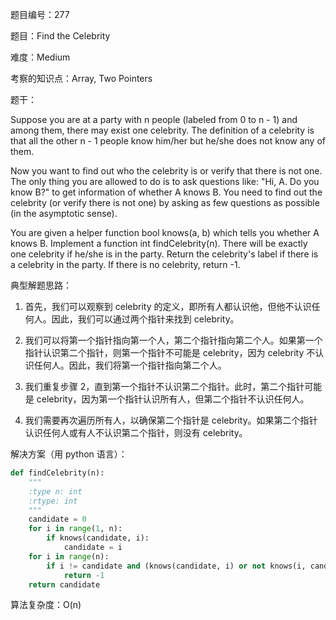 题目编号：277

题目：Find the Celebrity

难度：Medium

考察的知识点：Array, Two Pointers

题干：

Suppose you are at a party with n people (labeled from 0 to n - 1) and among them, there may exist one celebrity. The definition of a celebrity is that all the other n - 1 people know him/her but he/she does not know any of them.

Now you want to find out who the celebrity is or verify that there is not one. The only thing you are allowed to do is to ask questions like: "Hi, A. Do you know B?" to get information of whether A knows B. You need to find out the celebrity (or verify there is not one) by asking as few questions as possible (in the asymptotic sense).

You are given a helper function bool knows(a, b) which tells you whether A knows B. Implement a function int findCelebrity(n). There will be exactly one celebrity if he/she is in the party. Return the celebrity's label if there is a celebrity in the party. If there is no celebrity, return -1.

典型解题思路：

1. 首先，我们可以观察到 celebrity 的定义，即所有人都认识他，但他不认识任何人。因此，我们可以通过两个指针来找到 celebrity。

2. 我们可以将第一个指针指向第一个人，第二个指针指向第二个人。如果第一个指针认识第二个指针，则第一个指针不可能是 celebrity，因为 celebrity 不认识任何人。因此，我们将第一个指针指向第二个人。

3. 我们重复步骤 2，直到第一个指针不认识第二个指针。此时，第二个指针可能是 celebrity，因为第一个指针认识所有人，但第二个指针不认识任何人。

4. 我们需要再次遍历所有人，以确保第二个指针是 celebrity。如果第二个指针认识任何人或有人不认识第二个指针，则没有 celebrity。

解决方案（用 python 语言）：

```python
def findCelebrity(n):
    """
    :type n: int
    :rtype: int
    """
    candidate = 0
    for i in range(1, n):
        if knows(candidate, i):
            candidate = i
    for i in range(n):
        if i != candidate and (knows(candidate, i) or not knows(i, candidate)):
            return -1
    return candidate
```

算法复杂度：O(n)